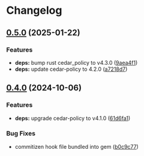 # Changelog

## [0.5.0](https://github.com/elct9620/cedar-policy-rb/compare/v0.4.0...v0.5.0) (2025-01-22)


### Features

* **deps:** bump rust cedar_policy to v4.3.0 ([9aea4f1](https://github.com/elct9620/cedar-policy-rb/commit/9aea4f130867243b4d61be41a2f8abfd3d021df2))
* **deps:** update cedar-policy to 4.2.0 ([a7218d7](https://github.com/elct9620/cedar-policy-rb/commit/a7218d7c3af0384cfcdae735f07b06c624ea8002))

## [0.4.0](https://github.com/elct9620/cedar-policy-rb/compare/cedar_policy-v0.3.0...cedar_policy/v0.4.0) (2024-10-06)


### Features

* **deps:** upgrade cedar-policy to v4.1.0 ([61d6fa1](https://github.com/elct9620/cedar-policy-rb/commit/61d6fa1a59ab2edd71972410c1d9d697fde60776))


### Bug Fixes

* commitizen hook file bundled into gem ([b0c9c77](https://github.com/elct9620/cedar-policy-rb/commit/b0c9c77459ec614bfd4698d804969adb9b4bccc1))
